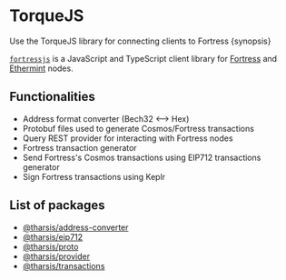 <!--
order: 1
-->

# TorqueJS

Use the TorqueJS library for connecting clients to Fortress {synopsis}

[`fortressjs`](https://github.com/hardiksa/fortressjs) is a JavaScript and TypeScript client library for [Fortress](https://github.com/hardiksa/fortress) and [Ethermint](https://github.com/tharsis/ethermint) nodes.

## Functionalities

- Address format converter (Bech32 <--> Hex)
- Protobuf files used to generate Cosmos/Fortress transactions
- Query REST provider for interacting with Fortress nodes
- Fortress transaction generator
- Send Fortress's Cosmos transactions using EIP712 transactions generator
- Sign Fortress transactions using Keplr

## List of packages

- [@tharsis/address-converter](https://www.npmjs.com/package/@tharsis/address-converter)
- [@tharsis/eip712](https://www.npmjs.com/package/@tharsis/eip712)
- [@tharsis/proto](https://www.npmjs.com/package/@tharsis/proto)
- [@tharsis/provider](https://www.npmjs.com/package/@tharsis/provider)
- [@tharsis/transactions](https://www.npmjs.com/package/@tharsis/transactions)
